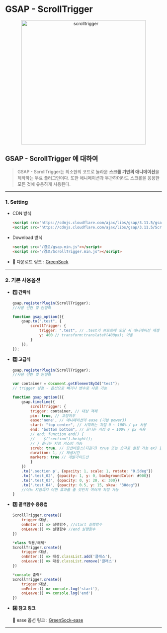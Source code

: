 # GSAP - ScrollTrigger

<p align="center"><img src="https://user-images.githubusercontent.com/65703793/230003145-85539aa5-d158-4450-96e6-823836489738.png" alt="scrolltrigger" width="400px"></p>

## GSAP - ScrollTrigger 에 대하여
>GSAP - ScrollTrigger는 최소한의 코드로 놀라운 **스크롤 기반의 애니메이션**을 제작하는 무료 플러그인이다. 또한 애니메이션과 무관하더라도 스크롤을 응용한 모든 것에 유용하게 사용된다.
***

### 1. Setting

* CDN 방식
    ```html
    <script src="https://cdnjs.cloudflare.com/ajax/libs/gsap/3.11.5/gsap.min.js"></script>
    <script src="https://cdnjs.cloudflare.com/ajax/libs/gsap/3.11.5/ScrollTrigger.min.js"></script>
    ```
* Download 방식
    ```html
    <script src="/경로/gsap.min.js"></script>
    <script src="/경로/ScrollTrigger.min.js"></script>
    ```
* :link: 다운로드 링크 : [GreenSock][GreenSocklink]

[GreenSocklink]: https://greensock.com/docs/v3/Installation?checked=core,scrollTrigger "GreenSock"
***

### 2. 기본 사용옵션

* **:one: 간략식**
    ```js
    gsap.registerPlugin(ScrollTrigger);
    //사용 선언 및 안정화
    
    function gsap_option(){
        gsap.to(".test", {
            scrollTrigger: {
                trigger: ".test", // .test가 뷰포트에 도달 시 애니메이션 재생
                y: 400 // transform:translateY(400px); 이동
            }
        });
    });
    ```

* **:two: 고급식**
    ```js
    gsap.registerPlugin(ScrollTrigger);
    //사용 선언 및 안정화

    var container = document.getElementById("test");
    // trigger 설정 - 옵션으로 빼거나 변수로 사용 가능

    function gsap_option(){
        gsap.timeline({  
            scrollTrigger: {
            trigger: container, // 대상 객채
            pin: true, // 고정여부
            ease:'none', // 애니메이션의 ease (기본 power3)
            start: "top center", // 시작하는 지점 0 ~ 100% / px 사용
            end: "bottom bottom", // 끝나는 지점 0 ~ 100% / px 사용
            // end: function end() {
            //    $("section").height();
            // } 끝나는 지점 커스텀 가능
            scrub: true, // 모션바운스(되감기) true 또는 숫자로 설정 가능 ex) 1
            duration: 1, // 재생시간
            markers: true // 개발가이드선
            }
        })
        .to('.section p', {opacity: 1, scale: 1, rotate: "0.5deg"})
        .to('.test_02', {opacity: 1, y: 0, backgroundColor: #000})
        .to('.test_03', {opacity: 0, y: 20, x: 300})
        .to('.test_04', {opacity: 0.5, y: 15, skew: "30deg"})
        //어느 지점까지 어떤 효과를 줄 것인지 여러개 지정 가능
    }
    ```
    
* **:three: 콜백함수 응용법**
    ```js
    ScrollTrigger.create({
        trigger:대상,
        onEnter:() => 실행함수, //start 실행함수
        onLeave:() => 실행함수 //end 실행함수
    })

    *class 적용/해제*
    ScrollTrigger.create({
        trigger:대상,
        onEnter:() => 대상.classList.add('클래스'),
        onLeave:() => 대상.classList.remove('클래스')
    })

    *console 출력*
    ScrollTrigger.create({
        trigger:대상,
        onEnter:() => console.log('start'),
        onLeave:() => console.log('end')
    })
    ```

* **:four: 참고 링크**

    :link: ease 옵션 링크 : [GreenSock-ease][easelink]

    [easelink]: https://greensock.com/docs/v3/Eases "GreenSock ease"
***